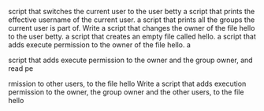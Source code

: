 script that switches the current user to the user betty
a script that prints the effective username of the current user.
a script that prints all the groups the current user is part of.
Write a script that changes the owner of the file hello to the user betty.
a script that creates an empty file called hello.
a script that adds execute permission to the owner of the file hello.
a 

script that adds execute permission to the owner and the group owner, and read pe

rmission to other users, to the file hello
Write a script that adds execution permission to the owner, the group owner and the other users, to the file hello
